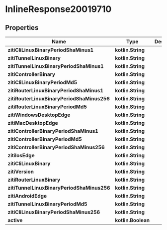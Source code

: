 
# InlineResponse20019710

## Properties
Name | Type | Description | Notes
------------ | ------------- | ------------- | -------------
**zitiCliLinuxBinaryPeriodShaMinus1** | **kotlin.String** |  | 
**zitiTunnelLinuxBinary** | **kotlin.String** |  | 
**zitiTunnelLinuxBinaryPeriodShaMinus1** | **kotlin.String** |  | 
**zitiControllerBinary** | **kotlin.String** |  | 
**zitiCliLinuxBinaryPeriodMd5** | **kotlin.String** |  | 
**zitiRouterLinuxBinaryPeriodShaMinus1** | **kotlin.String** |  | 
**zitiRouterLinuxBinaryPeriodShaMinus256** | **kotlin.String** |  | 
**zitiRouterLinuxBinaryPeriodMd5** | **kotlin.String** |  | 
**zitiWindowsDesktopEdge** | **kotlin.String** |  | 
**zitiMacDesktopEdge** | **kotlin.String** |  | 
**zitiControllerBinaryPeriodShaMinus1** | **kotlin.String** |  | 
**zitiControllerBinaryPeriodMd5** | **kotlin.String** |  | 
**zitiControllerBinaryPeriodShaMinus256** | **kotlin.String** |  | 
**zitiIosEdge** | **kotlin.String** |  | 
**zitiCliLinuxBinary** | **kotlin.String** |  | 
**zitiVersion** | **kotlin.String** |  | 
**zitiRouterLinuxBinary** | **kotlin.String** |  | 
**zitiTunnelLinuxBinaryPeriodShaMinus256** | **kotlin.String** |  | 
**zitiAndroidEdge** | **kotlin.String** |  | 
**zitiTunnelLinuxBinaryPeriodMd5** | **kotlin.String** |  | 
**zitiCliLinuxBinaryPeriodShaMinus256** | **kotlin.String** |  | 
**active** | **kotlin.Boolean** |  | 



